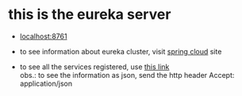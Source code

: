 # this is the eureka server

- [localhost:8761](http://localhost:8761)

- to see information about eureka cluster, visit [spring cloud](http://projects.spring.io/spring-cloud/spring-cloud.html) site

- to see all the services registered, use [this link](http://localhost:8761/eureka/apps)   
obs.: to see the information as json, send the http header Accept: application/json